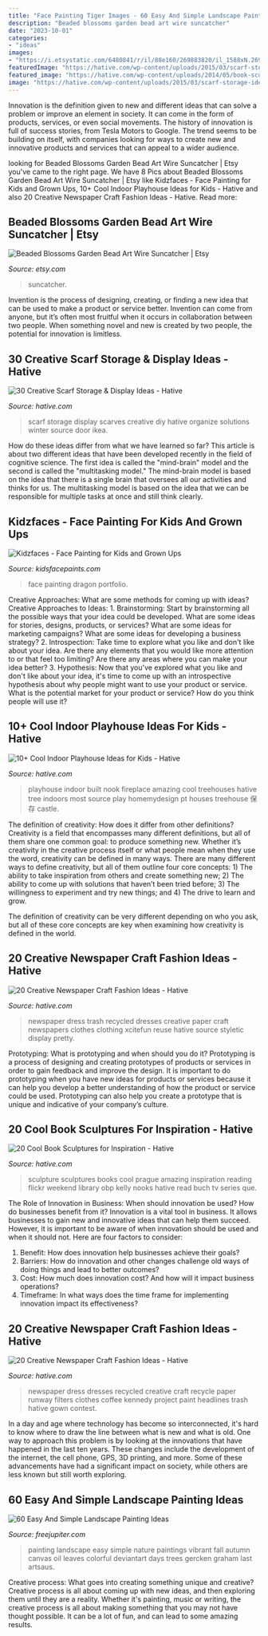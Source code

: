 ```yaml
---
title: "Face Painting Tiger Images - 60 Easy And Simple Landscape Painting Ideas"
description: "Beaded blossoms garden bead art wire suncatcher"
date: "2023-10-01"
categories:
- "ideas"
images:
- "https://i.etsystatic.com/6480841/r/il/88e160/269883820/il_1588xN.269883820.jpg"
featuredImage: "https://hative.com/wp-content/uploads/2015/03/scarf-storage-ideas/8-creative-scarf-storage-and-display-ideas.jpg"
featured_image: "https://hative.com/wp-content/uploads/2014/05/book-sculptures/4-book-sculpture.jpg"
image: "https://hative.com/wp-content/uploads/2015/03/scarf-storage-ideas/8-creative-scarf-storage-and-display-ideas.jpg"
---
```



Innovation is the definition given to new and different ideas that can solve a problem or improve an element in society. It can come in the form of products, services, or even social movements. The history of innovation is full of success stories, from Tesla Motors to Google. The trend seems to be building on itself, with companies looking for ways to create new and innovative products and services that can appeal to a wider audience.

	

		
looking for Beaded Blossoms Garden Bead Art Wire Suncatcher | Etsy you've came to the right page. We have 8 Pics about Beaded Blossoms Garden Bead Art Wire Suncatcher | Etsy like Kidzfaces - Face Painting for Kids and Grown Ups, 10+ Cool Indoor Playhouse Ideas for Kids - Hative and also 20 Creative Newspaper Craft Fashion Ideas - Hative. Read more:
		
    
## Beaded Blossoms Garden Bead Art Wire Suncatcher | Etsy

<img loading=lazy src="https://i.etsystatic.com/6480841/r/il/88e160/269883820/il_1588xN.269883820.jpg" onerror="this.onerror=null;this.src='https://tse3.mm.bing.net/th?id=OIP.ON7cv0gcUSSnHvHZKKPTFQHaLE&amp;pid=15.1';" alt="Beaded Blossoms Garden Bead Art Wire Suncatcher | Etsy">

_Source: etsy.com_

>suncatcher. 

	

Invention is the process of designing, creating, or finding a new idea that can be used to make a product or service better. Invention can come from anyone, but it’s often most fruitful when it occurs in collaboration between two people. When something novel and new is created by two people, the potential for innovation is limitless.

    
## 30 Creative Scarf Storage &amp; Display Ideas - Hative

<img loading=lazy src="https://hative.com/wp-content/uploads/2015/03/scarf-storage-ideas/8-creative-scarf-storage-and-display-ideas.jpg" onerror="this.onerror=null;this.src='https://tse1.mm.bing.net/th?id=OIP.VxtoHmT8yAsU2VGSO3clRwHaLG&amp;pid=15.1';" alt="30 Creative Scarf Storage &amp; Display Ideas - Hative">

_Source: hative.com_

>scarf storage display scarves creative diy hative organize solutions winter source door ikea. 

	

How do these ideas differ from what we have learned so far?
This article is about two different ideas that have been developed recently in the field of cognitive science. The first idea is called the "mind-brain" model and the second is called the "multitasking model." The mind-brain model is based on the idea that there is a single brain that oversees all our activities and thinks for us. The multitasking model is based on the idea that we can be responsible for multiple tasks at once and still think clearly.

    
## Kidzfaces - Face Painting For Kids And Grown Ups

<img loading=lazy src="http://kidsfacepaints.com/portfolio_files/thumb_456.jpg" onerror="this.onerror=null;this.src='https://tse1.mm.bing.net/th?id=OIP.5S6fWSE4V4QdYiagB9pthgHaJ4&amp;pid=15.1';" alt="Kidzfaces - Face Painting for Kids and Grown Ups">

_Source: kidsfacepaints.com_

>face painting dragon portfolio. 

	

Creative Approaches: What are some methods for coming up with ideas?
Creative Approaches to Ideas: 1. Brainstorming: Start by brainstorming all the possible ways that your idea could be developed. What are some ideas for stories, designs, products, or services? What are some ideas for marketing campaigns? What are some ideas for developing a business strategy? 2. Introspection: Take time to explore what you like and don't like about your idea. Are there any elements that you would like more attention to or that feel too limiting? Are there any areas where you can make your idea better? 3. Hypothesis: Now that you've explored what you like and don't like about your idea, it's time to come up with an introspective hypothesis about why people might want to use your product or service. What is the potential market for your product or service? How do you think people will use it? 
    
## 10+ Cool Indoor Playhouse Ideas For Kids - Hative

<img loading=lazy src="https://hative.com/wp-content/uploads/2014/11/indoor-playhouse/7-playhouse-built-in-a-fireplace-nook.jpg" onerror="this.onerror=null;this.src='https://tse2.mm.bing.net/th?id=OIP.3D4-Dxs39XSzexk31WCnHgHaLH&amp;pid=15.1';" alt="10+ Cool Indoor Playhouse Ideas for Kids - Hative">

_Source: hative.com_

>playhouse indoor built nook fireplace amazing cool treehouses hative tree indoors most source play homemydesign pt houses treehouse 保存 castle. 

	

The definition of creativity: How does it differ from other definitions?
Creativity is a field that encompasses many different definitions, but all of them share one common goal: to produce something new. Whether it’s creativity in the creative process itself or what people mean when they use the word, creativity can be defined in many ways. 
There are many different ways to define creativity, but all of them outline four core concepts: 1) The ability to take inspiration from others and create something new; 2) The ability to come up with solutions that haven’t been tried before; 3) The willingness to experiment and try new things; and 4) The drive to learn and grow. 

The definition of creativity can be very different depending on who you ask, but all of these core concepts are key when examining how creativity is defined in the world.

    
## 20 Creative Newspaper Craft Fashion Ideas - Hative

<img loading=lazy src="https://hative.com/wp-content/uploads/2014/10/newspaper-craft-fashion-ideas/15-creative-newspaper-craft-fashion-ideas.jpg" onerror="this.onerror=null;this.src='https://tse4.mm.bing.net/th?id=OIP.IejDamsUQNQSrqNCzMfXuQHaKo&amp;pid=15.1';" alt="20 Creative Newspaper Craft Fashion Ideas - Hative">

_Source: hative.com_

>newspaper dress trash recycled dresses creative paper craft newspapers clothes clothing xcitefun reuse hative source styletic display pretty. 

	

Prototyping: What is prototyping and when should you do it?
Prototyping is a process of designing and creating prototypes of products or services in order to gain feedback and improve the design. It is important to do prototyping when you have new ideas for products or services because it can help you develop a better understanding of how the product or service could be used. Prototyping can also help you create a prototype that is unique and indicative of your company’s culture.

    
## 20 Cool Book Sculptures For Inspiration - Hative

<img loading=lazy src="https://hative.com/wp-content/uploads/2014/05/book-sculptures/4-book-sculpture.jpg" onerror="this.onerror=null;this.src='https://tse3.mm.bing.net/th?id=OIP.D04cmw_PzFri0oNxxfPjFwHaJ4&amp;pid=15.1';" alt="20 Cool Book Sculptures for Inspiration - Hative">

_Source: hative.com_

>sculpture sculptures books cool prague amazing inspiration reading flickr weekend library obp kelly nooks hative read buch tv series que. 

	

The Role of Innovation in Business: When should innovation be used? How do businesses benefit from it?
Innovation is a vital tool in business. It allows businesses to gain new and innovative ideas that can help them succeed. However, it is important to be aware of when innovation should be used and when it should not. Here are four factors to consider:
1. Benefit: How does innovation help businesses achieve their goals?
2. Barriers: How do innovation and other changes challenge old ways of doing things and lead to better outcomes?
3. Cost: How much does innovation cost? And how will it impact business operations? 
4. Timeframe: In what ways does the time frame for implementing innovation impact its effectiveness?

    
## 20 Creative Newspaper Craft Fashion Ideas - Hative

<img loading=lazy src="https://hative.com/wp-content/uploads/2014/10/newspaper-craft-fashion-ideas/8-creative-newspaper-craft-fashion-ideas.jpg" onerror="this.onerror=null;this.src='https://tse2.mm.bing.net/th?id=OIP._4cEe71YtSgyf5UpctjbPQHaM-&amp;pid=15.1';" alt="20 Creative Newspaper Craft Fashion Ideas - Hative">

_Source: hative.com_

>newspaper dress dresses recycled creative craft recycle paper runway filters clothes coffee kennedy project paint headlines trash hative gown contest. 

	

In a day and age where technology has become so interconnected, it's hard to know where to draw the line between what is new and what is old. One way to approach this problem is by looking at the innovations that have happened in the last ten years. These changes include the development of the internet, the cell phone, GPS, 3D printing, and more. Some of these advancements have had a significant impact on society, while others are less known but still worth exploring.

    
## 60 Easy And Simple Landscape Painting Ideas

<img loading=lazy src="http://www.freejupiter.com/wp-content/uploads/2017/02/Easy-And-Simple-Landscape-Painting-Ideas-1.jpg" onerror="this.onerror=null;this.src='https://tse2.mm.bing.net/th?id=OIP.rtzM1U9felK_PbJ2VwlcgAHaSo&amp;pid=15.1';" alt="60 Easy And Simple Landscape Painting Ideas">

_Source: freejupiter.com_

>painting landscape easy simple nature paintings vibrant fall autumn canvas oil leaves colorful deviantart days trees gercken graham last artsaus. 

	

Creative process: What goes into creating something unique and creative?
Creative process is all about coming up with new ideas, and then exploring them until they are a reality. Whether it's painting, music or writing, the creative process is all about making something that you may not have thought possible. It can be a lot of fun, and can lead to some amazing results.

